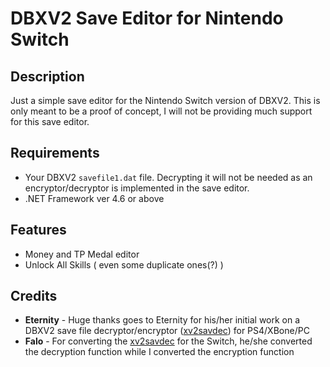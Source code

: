 # DBXV2 Save Editor for Nintendo Switch

## Description

Just a simple save editor for the Nintendo Switch version of DBXV2. This is only meant to be a proof of concept, I will not be providing much support for this save editor.

## Requirements

- Your DBXV2 `savefile1.dat` file. Decrypting it will not be needed as an encryptor/decryptor is implemented in the save editor.
- .NET Framework ver 4.6 or above

## Features
- Money and TP Medal editor
- Unlock All Skills ( even some duplicate ones(?) )

## Credits
- **Eternity** - Huge thanks goes to Eternity for his/her initial work on a DBXV2 save file decryptor/encryptor ([xv2savdec](http://animegamemods.net/thread/701/tools-eternity)) for PS4/XBone/PC
- **Falo** - For converting the [xv2savdec](https://gbatemp.net/threads/is-xenoverse-2-save-encryption-being-worked-on-by-anyone.512671/#post-8209053) for the Switch, he/she converted the decryption function while I converted the encryption function